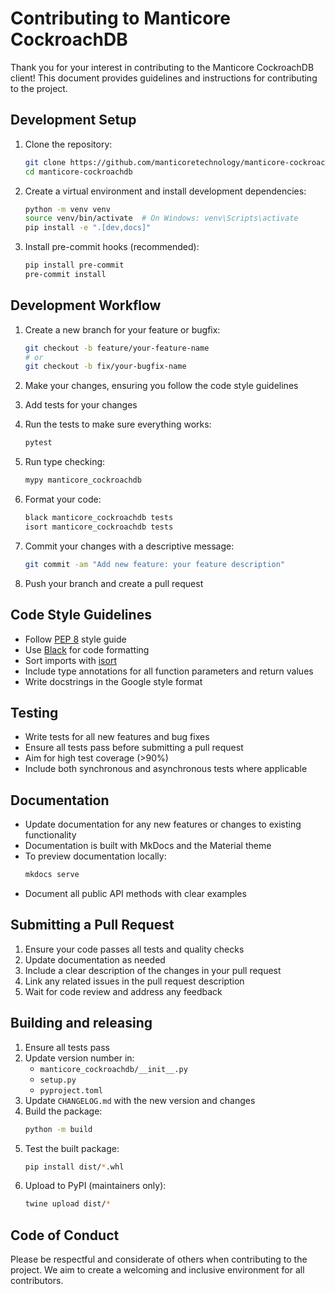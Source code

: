 # Contributing to Manticore CockroachDB

Thank you for your interest in contributing to the Manticore CockroachDB client! This document provides guidelines and instructions for contributing to the project.

## Development Setup

1. Clone the repository:
   ```bash
   git clone https://github.com/manticoretechnology/manticore-cockroachdb.git
   cd manticore-cockroachdb
   ```

2. Create a virtual environment and install development dependencies:
   ```bash
   python -m venv venv
   source venv/bin/activate  # On Windows: venv\Scripts\activate
   pip install -e ".[dev,docs]"
   ```

3. Install pre-commit hooks (recommended):
   ```bash
   pip install pre-commit
   pre-commit install
   ```

## Development Workflow

1. Create a new branch for your feature or bugfix:
   ```bash
   git checkout -b feature/your-feature-name
   # or
   git checkout -b fix/your-bugfix-name
   ```

2. Make your changes, ensuring you follow the code style guidelines

3. Add tests for your changes

4. Run the tests to make sure everything works:
   ```bash
   pytest
   ```

5. Run type checking:
   ```bash
   mypy manticore_cockroachdb
   ```

6. Format your code:
   ```bash
   black manticore_cockroachdb tests
   isort manticore_cockroachdb tests
   ```

7. Commit your changes with a descriptive message:
   ```bash
   git commit -am "Add new feature: your feature description"
   ```

8. Push your branch and create a pull request

## Code Style Guidelines

- Follow [PEP 8](https://www.python.org/dev/peps/pep-0008/) style guide
- Use [Black](https://black.readthedocs.io/) for code formatting
- Sort imports with [isort](https://pycqa.github.io/isort/)
- Include type annotations for all function parameters and return values
- Write docstrings in the Google style format

## Testing

- Write tests for all new features and bug fixes
- Ensure all tests pass before submitting a pull request
- Aim for high test coverage (>90%)
- Include both synchronous and asynchronous tests where applicable

## Documentation

- Update documentation for any new features or changes to existing functionality
- Documentation is built with MkDocs and the Material theme
- To preview documentation locally:
  ```bash
  mkdocs serve
  ```
- Document all public API methods with clear examples

## Submitting a Pull Request

1. Ensure your code passes all tests and quality checks
2. Update documentation as needed
3. Include a clear description of the changes in your pull request
4. Link any related issues in the pull request description
5. Wait for code review and address any feedback

## Building and releasing

1. Ensure all tests pass
2. Update version number in:
   - `manticore_cockroachdb/__init__.py`
   - `setup.py`
   - `pyproject.toml`
3. Update `CHANGELOG.md` with the new version and changes
4. Build the package:
   ```bash
   python -m build
   ```
5. Test the built package:
   ```bash
   pip install dist/*.whl
   ```
6. Upload to PyPI (maintainers only):
   ```bash
   twine upload dist/*
   ```

## Code of Conduct

Please be respectful and considerate of others when contributing to the project. We aim to create a welcoming and inclusive environment for all contributors. 